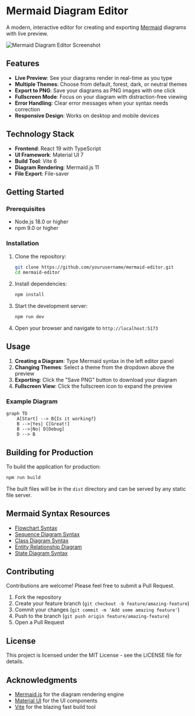 # Mermaid Diagram Editor

A modern, interactive editor for creating and exporting [Mermaid](https://mermaid.js.org/) diagrams with live preview.

![Mermaid Diagram Editor Screenshot](https://via.placeholder.com/800x450.png?text=Mermaid+Diagram+Editor)

## Features

- **Live Preview**: See your diagrams render in real-time as you type
- **Multiple Themes**: Choose from default, forest, dark, or neutral themes
- **Export to PNG**: Save your diagrams as PNG images with one click
- **Fullscreen Mode**: Focus on your diagram with distraction-free viewing
- **Error Handling**: Clear error messages when your syntax needs correction
- **Responsive Design**: Works on desktop and mobile devices

## Technology Stack

- **Frontend**: React 19 with TypeScript
- **UI Framework**: Material UI 7
- **Build Tool**: Vite 6
- **Diagram Rendering**: Mermaid.js 11
- **File Export**: File-saver

## Getting Started

### Prerequisites

- Node.js 18.0 or higher
- npm 9.0 or higher

### Installation

1. Clone the repository:
   ```bash
   git clone https://github.com/yourusername/mermaid-editor.git
   cd mermaid-editor
   ```

2. Install dependencies:
   ```bash
   npm install
   ```

3. Start the development server:
   ```bash
   npm run dev
   ```

4. Open your browser and navigate to `http://localhost:5173`

## Usage

1. **Creating a Diagram**: Type Mermaid syntax in the left editor panel
2. **Changing Themes**: Select a theme from the dropdown above the preview
3. **Exporting**: Click the "Save PNG" button to download your diagram
4. **Fullscreen View**: Click the fullscreen icon to expand the preview

### Example Diagram

```
graph TD
    A[Start] --> B{Is it working?}
    B -->|Yes| C[Great!]
    B -->|No| D[Debug]
    D --> B
```

## Building for Production

To build the application for production:

```bash
npm run build
```

The built files will be in the `dist` directory and can be served by any static file server.

## Mermaid Syntax Resources

- [Flowchart Syntax](https://mermaid.js.org/syntax/flowchart.html)
- [Sequence Diagram Syntax](https://mermaid.js.org/syntax/sequenceDiagram.html)
- [Class Diagram Syntax](https://mermaid.js.org/syntax/classDiagram.html)
- [Entity Relationship Diagram](https://mermaid.js.org/syntax/entityRelationshipDiagram.html)
- [State Diagram Syntax](https://mermaid.js.org/syntax/stateDiagram.html)

## Contributing

Contributions are welcome! Please feel free to submit a Pull Request.

1. Fork the repository
2. Create your feature branch (`git checkout -b feature/amazing-feature`)
3. Commit your changes (`git commit -m 'Add some amazing feature'`)
4. Push to the branch (`git push origin feature/amazing-feature`)
5. Open a Pull Request

## License

This project is licensed under the MIT License - see the LICENSE file for details.

## Acknowledgments

- [Mermaid.js](https://mermaid.js.org/) for the diagram rendering engine
- [Material UI](https://mui.com/) for the UI components
- [Vite](https://vitejs.dev/) for the blazing fast build tool
